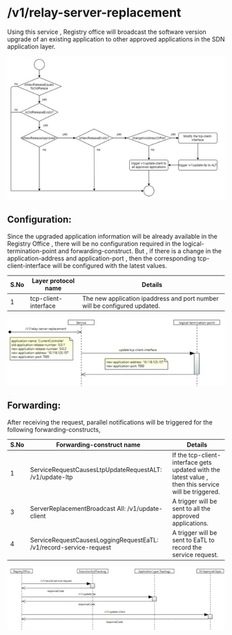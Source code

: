 # /v1/relay-server-replacement



Using this service , Registry office will broadcast the software version upgrade of an existing application to other approved applications in the SDN application layer.

![](./images/RelayServerReplacement/Picture1.jpg)

## Configuration:

Since the upgraded application information will be already available in the Registry Office , there will be no configuration required in the logical-termination-point and forwarding-construct. But , if there is a change in the application-address and application-port , then the corresponding tcp-client-interface will be configured with the latest values.

| **S.No** | **Layer protocol name** | **Details** |
| --- | --- | --- |
| 1 | tcp-client-interface | The new application ipaddress and port number will be configured updated. |

![](./images/RelayServerReplacement/Picture2.jpg)

## Forwarding:

After receiving the request, parallel notifications will be triggered for the following forwarding-constructs,

| **S.No** | **Forwarding-construct name** | **Details** |
| --- | --- | --- |
| 1 | ServiceRequestCausesLtpUpdateRequestALT: /v1/update-ltp | If the tcp-client-interface gets updated with the latest value , then this service will be triggered. |
| 3 | ServerReplacementBroadcast All: /v1/update-client | A trigger will be sent to all the approved applications. |
| 4 | ServiceRequestCausesLoggingRequestEaTL: /v1/record-service-request | A trigger will be sent to EaTL to record the service request. |

![](./images/RelayServerReplacement/Picture3.jpg)